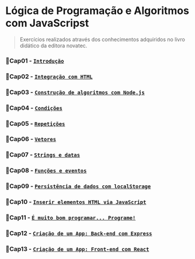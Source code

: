 # Lógica de Programação e Algoritmos com JavaScripst
> Exercícios realizados através dos conhecimentos adquiridos no livro didático da editora novatec. 

### 📗Cap01 - [```Introdução```](Cap01)

### 📗Cap02 - [```Integração com HTML```](Cap02)

### 📗Cap03 - [```Construção de algoritmos com Node.js```](Cap03)

### 📗Cap04 - [```Condições```](Cap04)

### 📗Cap05 - [```Repetições```](Cap05)

### 📗Cap06 - [```Vetores```](Cap06)

### 📗Cap07 - [```Strings e datas```](Cap07)

### 📗Cap08 - [```Funções e eventos```](Cap08)

### 📗Cap09 - [```Persistência de dados com localStorage```](Cap09)

### 📗Cap10 - [```Inserir elementos HTML via JavaScript```](Cap10)

### 📗Cap11 - [```É muito bom programar... Programe!```](Cap11)

### 📗Cap12 - [```Criação de um App: Back-end com Express```](Cap12)

### 📗Cap13 - [```Criação de um App: Front-end com React```](Cap13)
